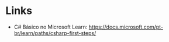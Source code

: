 # Links

- C# Básico no Microsoft Learn: <https://docs.microsoft.com/pt-br/learn/paths/csharp-first-steps/>
